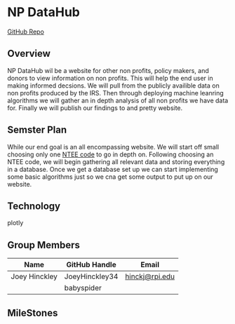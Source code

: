 # NP DataHub
[GitHub Repo](https://github.com/babyspider/NP_DataHub/) <br /> 

## Overview
NP DataHub wil be a website for other non profits, policy makers, and donors to view information on non profits. This will help the end user in making informed decsions. We will pull from the publicly availible data on non profits produced by the IRS. Then through deploying machine leanring algorithms we will gather an in depth analysis of all non profits we have data for. Finally we will publish our findings to and pretty website. <br />

## Semster Plan
While our end goal is an all encompassing website. We will start off small choosing only one [NTEE code](https://nccs.urban.org/project/national-taxonomy-exempt-entities-ntee-codes) to go in depth on. Following choosing an NTEE code, we will begin gathering all relevant data and storing everything in a database. Once we get a database set up we can start implementing some basic algorithms just so we cna get some output to put up on our website. <br />

## Technology
plotly <br />

## Group Members
| Name	| GitHub Handle	| Email |
| --- | --- | --- |
| Joey Hinckley | JoeyHinckley34 | hinckj@rpi.edu |
| | babyspider | |


## MileStones 
